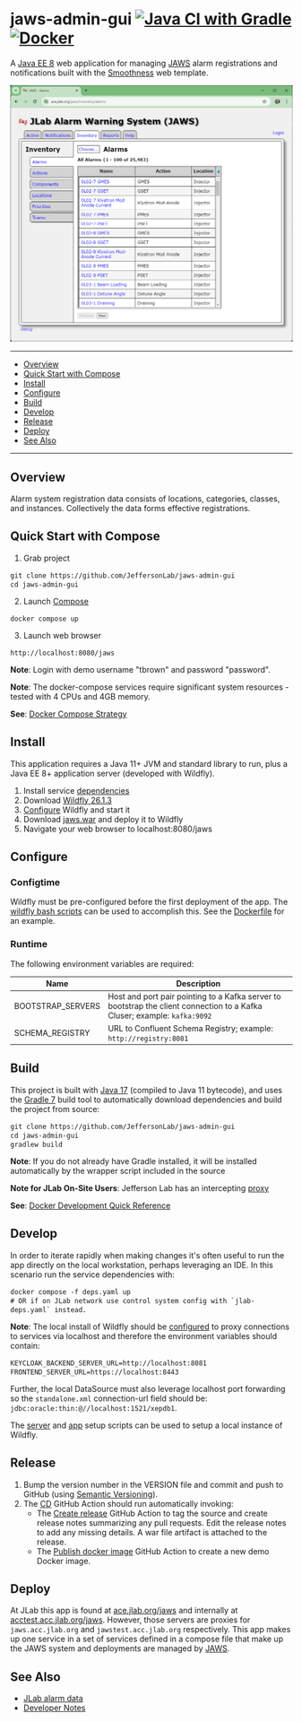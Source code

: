 # jaws-admin-gui [![Java CI with Gradle](https://github.com/JeffersonLab/jaws-admin-gui/actions/workflows/ci.yaml/badge.svg)](https://github.com/JeffersonLab/jaws-admin-gui/actions/workflows/ci.yaml) [![Docker](https://img.shields.io/docker/v/jeffersonlab/jaws-admin-gui?sort=semver&label=DockerHub)](https://hub.docker.com/r/jeffersonlab/jaws-admin-gui)
A [Java EE 8](https://en.wikipedia.org/wiki/Jakarta_EE) web application for managing [JAWS](https://github.com/JeffersonLab/jaws) alarm registrations and notifications built with the [Smoothness](https://github.com/JeffersonLab/smoothness) web template.

<p>
<a href="#"><img src="https://github.com/JeffersonLab/jaws-admin-gui/raw/main/Screenshot.png"/></a>     
</p>

---
 - [Overview](https://github.com/JeffersonLab/jaws-admin-gui#overview)
 - [Quick Start with Compose](https://github.com/JeffersonLab/jaws-admin-gui#quick-start-with-compose) 
 - [Install](https://github.com/JeffersonLab/jaws-admin-gui#install)
 - [Configure](https://github.com/JeffersonLab/jaws-admin-gui#configure)
 - [Build](https://github.com/JeffersonLab/jaws-admin-gui#build)
 - [Develop](https://github.com/JeffersonLab/jaws-admin-gui#develop)
 - [Release](https://github.com/JeffersonLab/jaws-admin-gui#release)
 - [Deploy](https://github.com/JeffersonLab/jaws-admin-gui#deploy) 
 - [See Also](https://github.com/JeffersonLab/jaws-admin-gui#see-also)
---

## Overview
Alarm system registration data consists of locations, categories, classes, and instances.  Collectively the data forms effective registrations.

## Quick Start with Compose
1. Grab project
```
git clone https://github.com/JeffersonLab/jaws-admin-gui
cd jaws-admin-gui
```
2. Launch [Compose](https://github.com/docker/compose)
```
docker compose up
```
3. Launch web browser
```
http://localhost:8080/jaws
```
**Note**: Login with demo username "tbrown" and password "password".

**Note**: The docker-compose services require significant system resources - tested with 4 CPUs and 4GB memory.

**See**: [Docker Compose Strategy](https://gist.github.com/slominskir/a7da801e8259f5974c978f9c3091d52c)

## Install
This application requires a Java 11+ JVM and standard library to run, plus a Java EE 8+ application server (developed with Wildfly).

   1. Install service [dependencies](https://github.com/JeffersonLab/jaws-admin-gui/blob/main/deps.yaml)
   1. Download [Wildfly 26.1.3](https://www.wildfly.org/downloads/)
   1. [Configure](https://github.com/JeffersonLab/jaws-admin-gui#configure) Wildfly and start it
   1. Download [jaws.war](https://github.com/JeffersonLab/jaws-admin-gui/releases) and deploy it to Wildfly
   1. Navigate your web browser to localhost:8080/jaws


## Configure

### Configtime
Wildfly must be pre-configured before the first deployment of the app. The [wildfly bash scripts](https://github.com/JeffersonLab/wildfly#configure) can be used to accomplish this. See the [Dockerfile](https://github.com/JeffersonLab/jaws-admin-gui/blob/main/Dockerfile) for an example.

### Runtime
The following environment variables are required:

| Name | Description |
|----------|---------|
| BOOTSTRAP_SERVERS | Host and port pair pointing to a Kafka server to bootstrap the client connection to a Kafka Cluser; example: `kafka:9092` |
| SCHEMA_REGISTRY | URL to Confluent Schema Registry; example: `http://registry:8081` |

## Build
This project is built with [Java 17](https://adoptium.net/) (compiled to Java 11 bytecode), and uses the [Gradle 7](https://gradle.org/) build tool to automatically download dependencies and build the project from source:

```
git clone https://github.com/JeffersonLab/jaws-admin-gui
cd jaws-admin-gui
gradlew build
```
**Note**: If you do not already have Gradle installed, it will be installed automatically by the wrapper script included in the source

**Note for JLab On-Site Users**: Jefferson Lab has an intercepting [proxy](https://gist.github.com/slominskir/92c25a033db93a90184a5994e71d0b78)

**See**: [Docker Development Quick Reference](https://gist.github.com/slominskir/a7da801e8259f5974c978f9c3091d52c#development-quick-reference)

## Develop
In order to iterate rapidly when making changes it's often useful to run the app directly on the local workstation, perhaps leveraging an IDE.  In this scenario run the service dependencies with:
```
docker compose -f deps.yaml up
# OR if on JLab network use control system config with `jlab-deps.yaml` instead.
```
**Note**: The local install of Wildfly should be [configured](https://github.com/JeffersonLab/jaws-admin-gui#configure) to proxy connections to services via localhost and therefore the environment variables should contain:
```
KEYCLOAK_BACKEND_SERVER_URL=http://localhost:8081
FRONTEND_SERVER_URL=https://localhost:8443
```
Further, the local DataSource must also leverage localhost port forwarding so the `standalone.xml` connection-url field should be: `jdbc:oracle:thin:@//localhost:1521/xepdb1`.  

The [server](https://github.com/JeffersonLab/wildfly/blob/main/scripts/server-setup.sh) and [app](https://github.com/JeffersonLab/wildfly/blob/main/scripts/app-setup.sh) setup scripts can be used to setup a local instance of Wildfly. 

## Release
1. Bump the version number in the VERSION file and commit and push to GitHub (using [Semantic Versioning](https://semver.org/)).
2. The [CD](https://github.com/JeffersonLab/jaws-admin-gui/blob/main/.github/workflows/cd.yaml) GitHub Action should run automatically invoking:
    - The [Create release](https://github.com/JeffersonLab/java-workflows/blob/main/.github/workflows/gh-release.yaml) GitHub Action to tag the source and create release notes summarizing any pull requests.   Edit the release notes to add any missing details.  A war file artifact is attached to the release.
    - The [Publish docker image](https://github.com/JeffersonLab/container-workflows/blob/main/.github/workflows/docker-publish.yaml) GitHub Action to create a new demo Docker image.

## Deploy
At JLab this app is found at [ace.jlab.org/jaws](https://ace.jlab.org/jaws) and internally at [acctest.acc.jlab.org/jaws](https://acctest.acc.jlab.org/jaws).  However, those servers are proxies for `jaws.acc.jlab.org` and `jawstest.acc.jlab.org` respectively.  This app makes up one service in a set of services defined in a compose file that make up the JAWS system and deployments are managed by [JAWS](https://github.com/JeffersonLab/jaws).

## See Also
- [JLab alarm data](https://github.com/JeffersonLab/alarms)
- [Developer Notes](https://github.com/JeffersonLab/jaws-admin-gui/wiki/Developer-Notes)
